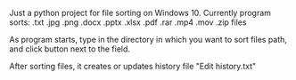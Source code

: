 Just a python project for file sorting on Windows 10.
Currently program sorts:
        .txt
        .jpg
        .png
        .docx
        .pptx
        .xlsx
        .pdf
        .rar
        .mp4
        .mov
        .zip files
 
 As program starts, type in the directory in which you want to sort files path, and click button next to the field.
 
 After sorting files, it creates or updates history file "Edit history.txt"
